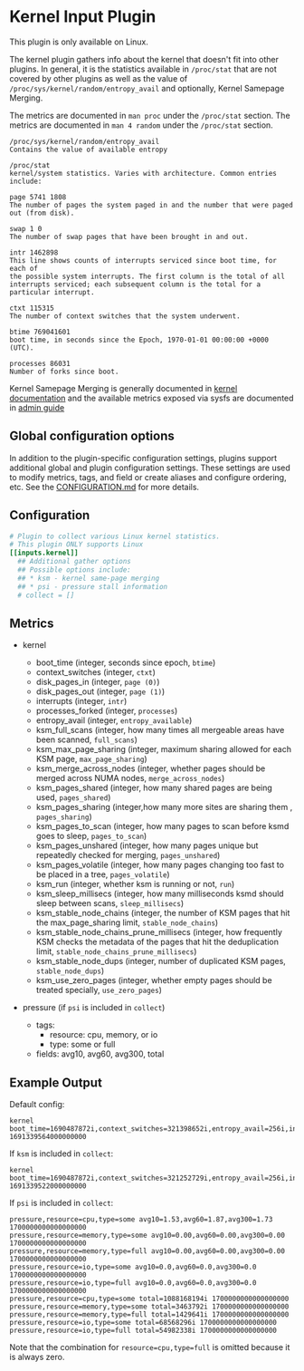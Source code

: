 # Kernel Input Plugin

This plugin is only available on Linux.

The kernel plugin gathers info about the kernel that doesn't fit into other
plugins. In general, it is the statistics available in `/proc/stat` that are not
covered by other plugins as well as the value of
`/proc/sys/kernel/random/entropy_avail` and optionally, Kernel Samepage Merging.

The metrics are documented in `man proc` under the `/proc/stat` section.
The metrics are documented in `man 4 random` under the `/proc/stat` section.

```text
/proc/sys/kernel/random/entropy_avail
Contains the value of available entropy

/proc/stat
kernel/system statistics. Varies with architecture. Common entries include:

page 5741 1808
The number of pages the system paged in and the number that were paged out (from disk).

swap 1 0
The number of swap pages that have been brought in and out.

intr 1462898
This line shows counts of interrupts serviced since boot time, for each of
the possible system interrupts. The first column is the total of all
interrupts serviced; each subsequent column is the total for a particular interrupt.

ctxt 115315
The number of context switches that the system underwent.

btime 769041601
boot time, in seconds since the Epoch, 1970-01-01 00:00:00 +0000 (UTC).

processes 86031
Number of forks since boot.
```

Kernel Samepage Merging is generally documented in [kernel documentation][1] and
the available metrics exposed via sysfs are documented in [admin guide][2]

[1]: https://www.kernel.org/doc/html/latest/mm/ksm.html
[2]: https://www.kernel.org/doc/html/latest/admin-guide/mm/ksm.html#ksm-daemon-sysfs-interface

## Global configuration options <!-- @/docs/includes/plugin_config.md -->

In addition to the plugin-specific configuration settings, plugins support
additional global and plugin configuration settings. These settings are used to
modify metrics, tags, and field or create aliases and configure ordering, etc.
See the [CONFIGURATION.md][CONFIGURATION.md] for more details.

[CONFIGURATION.md]: ../../../docs/CONFIGURATION.md#plugins

## Configuration

```toml @sample.conf
# Plugin to collect various Linux kernel statistics.
# This plugin ONLY supports Linux
[[inputs.kernel]]
  ## Additional gather options
  ## Possible options include:
  ## * ksm - kernel same-page merging
  ## * psi - pressure stall information
  # collect = []
```

## Metrics

- kernel
  - boot_time (integer, seconds since epoch, `btime`)
  - context_switches (integer, `ctxt`)
  - disk_pages_in (integer, `page (0)`)
  - disk_pages_out (integer, `page (1)`)
  - interrupts (integer, `intr`)
  - processes_forked (integer, `processes`)
  - entropy_avail (integer, `entropy_available`)
  - ksm_full_scans (integer, how many times all mergeable areas have been scanned, `full_scans`)
  - ksm_max_page_sharing (integer, maximum sharing allowed for each KSM page, `max_page_sharing`)
  - ksm_merge_across_nodes (integer, whether pages should be merged across NUMA nodes, `merge_across_nodes`)
  - ksm_pages_shared (integer, how many shared pages are being used, `pages_shared`)
  - ksm_pages_sharing (integer,how many more sites are sharing them , `pages_sharing`)
  - ksm_pages_to_scan (integer, how many pages to scan before ksmd goes to sleep, `pages_to_scan`)
  - ksm_pages_unshared (integer, how many pages unique but repeatedly checked for merging, `pages_unshared`)
  - ksm_pages_volatile (integer, how many pages changing too fast to be placed in a tree, `pages_volatile`)
  - ksm_run (integer, whether ksm is running or not, `run`)
  - ksm_sleep_millisecs (integer, how many milliseconds ksmd should sleep between scans, `sleep_millisecs`)
  - ksm_stable_node_chains (integer, the number of KSM pages that hit the max_page_sharing limit, `stable_node_chains`)
  - ksm_stable_node_chains_prune_millisecs (integer, how frequently KSM checks the metadata of the pages that hit the deduplication limit, `stable_node_chains_prune_millisecs`)
  - ksm_stable_node_dups (integer, number of duplicated KSM pages, `stable_node_dups`)
  - ksm_use_zero_pages (integer, whether empty pages should be treated specially, `use_zero_pages`)

- pressure (if `psi` is included in `collect`)
  - tags:
    - resource: cpu, memory, or io
    - type: some or full
  - fields: avg10, avg60, avg300, total

## Example Output

Default config:

```text
kernel boot_time=1690487872i,context_switches=321398652i,entropy_avail=256i,interrupts=141868628i,processes_forked=946492i 1691339564000000000
```

If `ksm` is included in `collect`:

```
kernel boot_time=1690487872i,context_switches=321252729i,entropy_avail=256i,interrupts=141783427i,ksm_full_scans=0i,ksm_max_page_sharing=256i,ksm_merge_across_nodes=1i,ksm_pages_shared=0i,ksm_pages_sharing=0i,ksm_pages_to_scan=100i,ksm_pages_unshared=0i,ksm_pages_volatile=0i,ksm_run=0i,ksm_sleep_millisecs=20i,ksm_stable_node_chains=0i,ksm_stable_node_chains_prune_millisecs=2000i,ksm_stable_node_dups=0i,ksm_use_zero_pages=0i,processes_forked=946467i 1691339522000000000
```

If `psi` is included in `collect`:

```text
pressure,resource=cpu,type=some avg10=1.53,avg60=1.87,avg300=1.73 1700000000000000000
pressure,resource=memory,type=some avg10=0.00,avg60=0.00,avg300=0.00 1700000000000000000
pressure,resource=memory,type=full avg10=0.00,avg60=0.00,avg300=0.00 1700000000000000000
pressure,resource=io,type=some avg10=0.0,avg60=0.0,avg300=0.0 1700000000000000000
pressure,resource=io,type=full avg10=0.0,avg60=0.0,avg300=0.0 1700000000000000000
pressure,resource=cpu,type=some total=1088168194i 1700000000000000000
pressure,resource=memory,type=some total=3463792i 1700000000000000000
pressure,resource=memory,type=full total=1429641i 1700000000000000000
pressure,resource=io,type=some total=68568296i 1700000000000000000
pressure,resource=io,type=full total=54982338i 1700000000000000000
```

Note that the combination for `resource=cpu,type=full` is omitted because it is
always zero.
